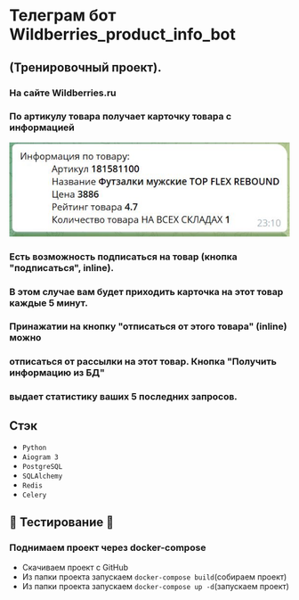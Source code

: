 # Телеграм бот Wildberries_product_info_bot 
## (Тренировочный проект). 


### На сайте Wildberries.ru
### По артикулу товара получает карточку товара с информацией
![example](https://github.com/Mrkorg1000/WB_product_card_bot/blob/main/wb_1.JPG?raw=true)
### Есть возможность подписаться на товар (кнопка "подписаться", inline).
### В этом случае вам будет приходить карточка на этот товар каждые 5 минут.
### Принажатии на кнопку "отписаться от этого товара" (inline) можно 
### отписаться от рассылки на этот товар. Кнопка "Получить информацию из БД"
### выдает статистику ваших 5 последних запросов.


## Стэк

* `Python` 
* `Aiogram 3`
* `PostgreSQL`
* `SQLAlchemy`
* `Redis`
* `Celery`


## 🚀 Тестирование 🚀
### Поднимаем проект через docker-compose

* Скачиваем проект с GitHub
* Из папки проекта запускаем `docker-compose build`(собираем проект)
* Из папки проекта запускаем `docker-compose up -d`(запускаем проект)




